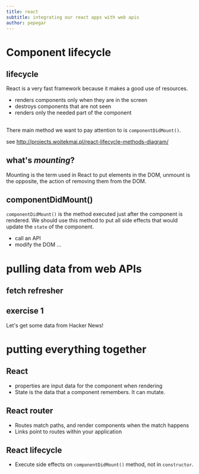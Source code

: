 ```yaml
---
title: react
subtitle: integrating our react apps with web apis
author: pepegar
---
```


# Component lifecycle

## lifecycle

React is a very fast framework because it makes a good use of resources.
- renders components only when they are in the screen
- destroys components that are not seen
- renders only the needed part of the component

## 

There main method we want to pay attention to is
`componentDidMount()`.

see http://projects.wojtekmaj.pl/react-lifecycle-methods-diagram/

## what's _mounting_?

Mounting is the term used in React to put elements in the DOM, unmount
is the opposite, the action of removing them from the DOM.

## componentDidMount()

`componentDidMount()` is the method executed just after the component
is rendered.  We should use this method to put all side effects that
would update the `state` of the component.

- call an API
- modify the DOM
...

# pulling data from web APIs

## fetch refresher

## exercise 1

Let's get some data from Hacker News!

# putting everything together

## React

- properties are input data for the component when rendering
- State is the data that a component remembers. It can mutate.

## React router

- Routes match paths, and render components when the match happens
- Links point to routes within your application


## React lifecycle

- Execute side effects on `componentDidMount()` method, not in `constructor`.
